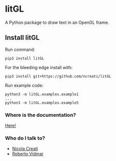 # litGL
A Python package to draw text in an OpenGL frame.


## Install litGL ##
Run command:
    
    pip3 install litGL 

For the bleeding edge install with:

    pip3 install git+https://github.com/ncreati/litGL

Run example code:

    python3 -m litGL.examples.example1
    ...
    python3 -m litGL.examples.example5

### Where is the documentation? ###
[Here!](https://ncreati.github.io/litGL/)

### Who do I talk to? ###

* [Nicola Creati](http://www.inogs.it//users/nicola-creati)
* [Roberto Vidmar](http://www.inogs.it//users/roberto-vidmar)
